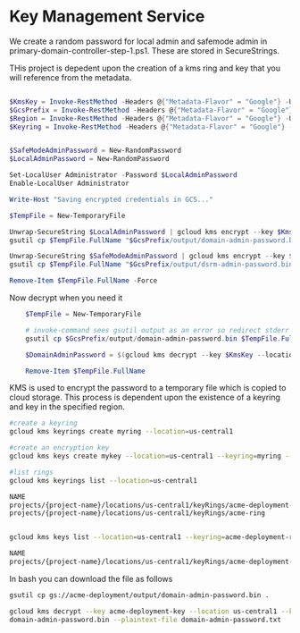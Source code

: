 # Key Management Service

We create a random password for local admin and safemode admin in primary-domain-controller-step-1.ps1. These are stored in SecureStrings.

THis project is depedent upon the creation of a kms ring and key that you will reference from the metadata.

```powershell

$KmsKey = Invoke-RestMethod -Headers @{"Metadata-Flavor" = "Google"} -Uri http://169.254.169.254/computeMetadata/v1/instance/attributes/kms-key
$GcsPrefix = Invoke-RestMethod -Headers @{"Metadata-Flavor" = "Google"} -Uri http://169.254.169.254/computeMetadata/v1/instance/attributes/gcs-prefix
$Region = Invoke-RestMethod -Headers @{"Metadata-Flavor" = "Google"} -Uri http://169.254.169.254/computeMetadata/v1/instance/attributes/region
$Keyring = Invoke-RestMethod -Headers @{"Metadata-Flavor" = "Google"} -Uri http://169.254.169.254/computeMetadata/v1/instance/attributes/keyring


$SafeModeAdminPassword = New-RandomPassword
$LocalAdminPassword = New-RandomPassword

Set-LocalUser Administrator -Password $LocalAdminPassword
Enable-LocalUser Administrator

Write-Host "Saving encrypted credentials in GCS..."

$TempFile = New-TemporaryFile

Unwrap-SecureString $LocalAdminPassword | gcloud kms encrypt --key $KmsKey --plaintext-file - --ciphertext-file $TempFile.FullName --location $Region  --keyring $Keyring
gsutil cp $TempFile.FullName "$GcsPrefix/output/domain-admin-password.bin"

Unwrap-SecureString $SafeModeAdminPassword | gcloud kms encrypt --key $KmsKey --plaintext-file - --ciphertext-file $TempFile.FullName --location $Region --keyring $Keyring
gsutil cp $TempFile.FullName "$GcsPrefix/output/dsrm-admin-password.bin"

Remove-Item $TempFile.FullName -Force

```
Now decrypt when you need it
```powershell
    $TempFile = New-TemporaryFile

	# invoke-command sees gsutil output as an error so redirect stderr to stdout and stringify to suppress
	gsutil cp $GcsPrefix/output/domain-admin-password.bin $TempFile.FullName 2>&1 | %{ "$_" }

	$DomainAdminPassword = $(gcloud kms decrypt --key $KmsKey --location $Region --keyring $Keyring --ciphertext-file $TempFile.FullName --plaintext-file - | ConvertTo-SecureString -AsPlainText -Force)

	Remove-Item $TempFile.FullName
```

KMS is used to encrypt the password to a temporary file which is copied to cloud storage.  This process is dependent upon the existence of a keyring and key in the specified region.


```bash
#create a keyring
gcloud kms keyrings create myring --location=us-central1

#create an encryption key
gcloud kms keys create mykey --location=us-central1 --keyring=myring --purpose=encryption

#list rings
gcloud kms keyrings list --location=us-central1

NAME
projects/{project-name}/locations/us-central1/keyRings/acme-deployment-ring
projects/{project-name}/locations/us-central1/keyRings/acme-ring


gcloud kms keys list --location=us-central1 --keyring=acme-deployment-ring

NAME                                                                                                                      PURPOSE          LABELS  PRIMARY_ID  PRIMARY_STATE
projects/{project-name}/locations/us-central1/keyRings/acme-deployment-ring/cryptoKeys/acme-deployment-key  ENCRYPT_DECRYPT          1           ENABLED

```

In bash you can download the file as follows
```bash
gsutil cp gs://acme-deployment/output/domain-admin-password.bin .

gcloud kms decrypt --key acme-deployment-key --location us-central1 --keyring acme-deployment-ring --ciphertext-file 
domain-admin-password.bin --plaintext-file domain-admin-password.txt

```



